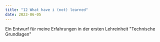 ```yaml
---
title: "12 What have i (not) learned"
date: 2023-06-05
---
```


Ein Entwurf für meine Erfahrungen in der ersten Lehreinheit "Technische Grundlagen"
